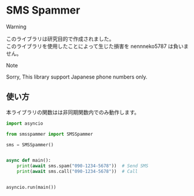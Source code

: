# SMS Spammer

> [!WARNING]
> このライブラリは研究目的で作成されました。  
> このライブラリを使用したことによって生じた損害を nennneko5787 は負いません。

> [!NOTE]
> Sorry, This library support Japanese phone numbers only.

## 使い方

本ライブラリの関数はは非同期関数内でのみ動作します。

```python
import asyncio

from smsspammer import SMSSpammer

sms = SMSSpammer()


async def main():
    print(await sms.spam("090-1234-5678"))  # Send SMS
    print(await sms.call("090-1234-5678"))  # Call


asyncio.run(main())

```

